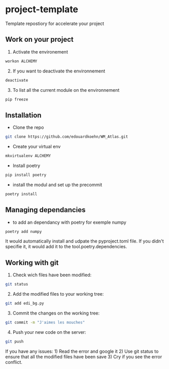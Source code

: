 # project-template
Template repostiory for accelerate your project

## Work on your project
1) Activate the environement
```bash
workon ALCHEMY
```
2) If you want to deactivate the environnement
```bash
deactivate
```
3) To list all the current module on the environnement
```bash
pip freeze
```
## Installation
- Clone the repo

```bash
git clone https://github.com/edouardkoehn/WM_Atlas.git
```
- Create your virtual env
```bash
mkvirtualenv ALCHEMY
```
- Install poetry
```bash
pip install poetry
```
- install the modul and set up the precommit
```bash
poetry install
```

## Managing dependancies
- to add an dependancy with poetry for exemple numpy
```bash
poetry add numpy
```
It would automatically install and udpate the pyproject.toml file. If you didn't specifie it, it would add it to the tool.poetry.dependencies.


## Working with git
1) Check wich files have been modified:
```bash
git status
```
2) Add the modified files to your working tree:
```bash
git add edi_bg.py
```
3) Commit the changes on the working tree:
```bash
git commit -m "J'aimes les mouches"
```
4) Push your new code on the server:
```bash
git push
```
If you have any issues: 1) Read the error and google it 2) Use git status to ensure that all the modified files have been save 3) Cry if you see the error conflict.